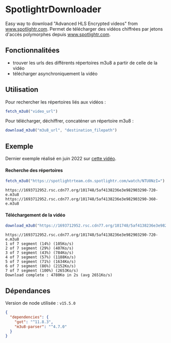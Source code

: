 # SpotlightrDownloader
Easy way to download "Advanced HLS Encrypted videos" from www.spotlightr.com.
Permet de télécharger des vidéos chiffrées par jetons d'accès polymorphes depuis www.spotlightr.com.
## Fonctionnalitées

- trouver les urls des différents répertoires m3u8 a partir de celle de la vidéo
- télécharger asynchroniquement la vidéo

## Utilisation
Pour rechercher les répertoires liés aux vidéos :
```js
fetch_m3u8("video_url")
```
Pour télécharger, déchiffrer, concaténer un répertoire m3u8 :
```js
download_m3u8("m3u8_url", "destination_filepath")
```
## Exemple
Dernier exemple réalisé en juin 2022 sur [cette vidéo](https://docs.spotlightr.com/en/articles/1479379-video-content-security).
#### Recherche des répertoires
```js
fetch_m3u8("https://spotlightrteam.cdn.spotlightr.com/watch/NTU0NzI=")
```
```
https://1693712952.rsc.cdn77.org/101748/5af4138236e3e982903290-720-e.m3u8
https://1693712952.rsc.cdn77.org/101748/5af4138236e3e982903290-360-e.m3u8
```
#### Téléchargement de la vidéo
```js
download_m3u8("https://1693712952.rsc.cdn77.org/101748/5af4138236e3e982903290-720-e.m3u8", "./Aerial Shot Of Seascape.ts")
```
```
https://1693712952.rsc.cdn77.org/101748/5af4138236e3e982903290-720-e.m3u8
1 of 7 segment (14%) (105Ko/s)
2 of 7 segment (29%) (407Ko/s)
3 of 7 segment (43%) (784Ko/s)
4 of 7 segment (57%) (1188Ko/s)
5 of 7 segment (71%) (1634Ko/s)
6 of 7 segment (86%) (2152Ko/s)
7 of 7 segment (100%) (2653Ko/s)
Download complete : 4780Ko in 2s (avg 2651Ko/s)
```
## Dépendances
Version de node utilisée : `v15.5.0`
```json
{
  "dependencies": {
    "got": "^11.8.3",
    "m3u8-parser": "^4.7.0"
  }
}
```
